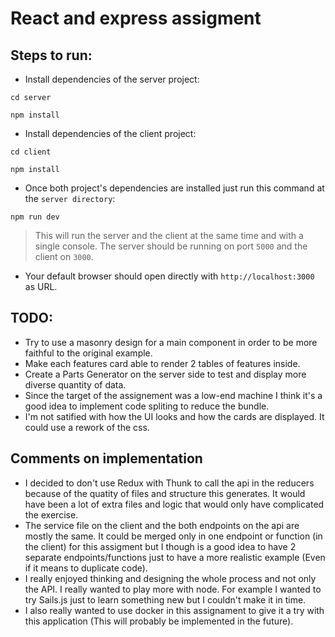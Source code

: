 # React and express assigment

## Steps to run:

- Install dependencies of the server project:

`cd server`

`npm install`

- Install dependencies of the client project:

`cd client`

`npm install`


- Once both project's dependencies are installed just run this command at the `server directory`:

`npm run dev`

>This will run the server and the client at the same time and with a single console. The server should be running on port `5000` and the client on `3000`.

- Your default browser should open directly with `http://localhost:3000` as URL.

## TODO:

- Try to use a masonry design for a main component in order to be more faithful to the original example.
- Make each features card able to render 2 tables of features inside.
- Create a Parts Generator on the server side to test and display more diverse quantity of data.
- Since the target of the assignement was a low-end machine I think it's a good idea to implement code spliting to reduce the bundle.
- I'm not satified with how the UI looks and how the cards are displayed. It could use a rework of the css.



## Comments on implementation

- I decided to don't use Redux with Thunk to call the api in the reducers because of the quatity of files and structure this generates. It would have been a lot of extra files and logic that would only have complicated the exercise.
- The service file on the client and the both endpoints on the api are mostly the same. It could be merged only in one endpoint or function (in the client) for this assigment but I though is a good idea to have 2 separate endpoints/functions just to have a more realistic example (Even if it means to duplicate code).
- I really enjoyed thinking and designing the whole process and not only the API. I really wanted to play more with node. For example I wanted to try Sails.js just to learn something new but I couldn't make it in time.
- I also really wanted to use docker in this assignament to give it a try with this application (This will probably be implemented in the future).
